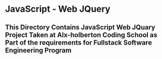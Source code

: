 # JavaScript - Web JQuery
## This Directory Contains JavaScript Web JQuary Project Taken at Alx-holberton Coding School as Part of the requirements for Fullstack Software Engineering Program
